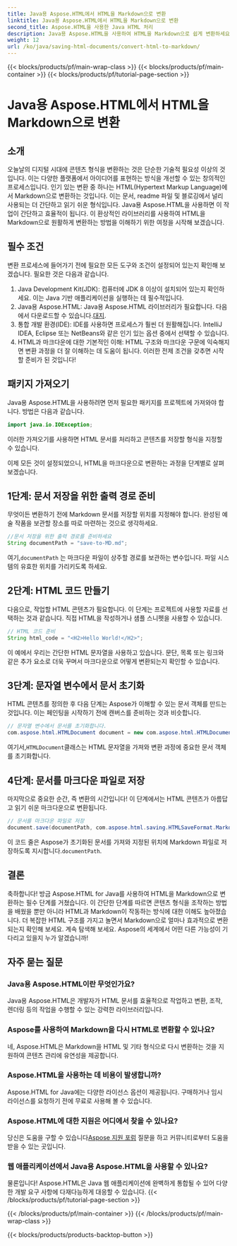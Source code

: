 ```yaml
---
title: Java용 Aspose.HTML에서 HTML을 Markdown으로 변환
linktitle: Java용 Aspose.HTML에서 HTML을 Markdown으로 변환
second_title: Aspose.HTML을 사용한 Java HTML 처리
description: Java용 Aspose.HTML을 사용하여 HTML을 Markdown으로 쉽게 변환하세요. 원활한 콘텐츠 변환 및 조작을 위한 단계별 가이드를 따르세요.
weight: 12
url: /ko/java/saving-html-documents/convert-html-to-markdown/
---
```


{{< blocks/products/pf/main-wrap-class >}}
{{< blocks/products/pf/main-container >}}
{{< blocks/products/pf/tutorial-page-section >}}

# Java용 Aspose.HTML에서 HTML을 Markdown으로 변환

## 소개
오늘날의 디지털 시대에 콘텐츠 형식을 변환하는 것은 단순한 기술적 필요성 이상의 것입니다. 이는 다양한 플랫폼에서 아이디어를 표현하는 방식을 개선할 수 있는 창의적인 프로세스입니다. 인기 있는 변환 중 하나는 HTML(Hypertext Markup Language)에서 Markdown으로 변환하는 것입니다. 이는 문서, readme 파일 및 블로깅에서 널리 사용되는 더 간단하고 읽기 쉬운 형식입니다. Java용 Aspose.HTML을 사용하면 이 작업이 간단하고 효율적이 됩니다. 이 환상적인 라이브러리를 사용하여 HTML을 Markdown으로 원활하게 변환하는 방법을 이해하기 위한 여정을 시작해 보겠습니다.
## 필수 조건
변환 프로세스에 들어가기 전에 필요한 모든 도구와 조건이 설정되어 있는지 확인해 보겠습니다. 필요한 것은 다음과 같습니다.
1. Java Development Kit(JDK): 컴퓨터에 JDK 8 이상이 설치되어 있는지 확인하세요. 이는 Java 기반 애플리케이션을 실행하는 데 필수적입니다.
2.  Java용 Aspose.HTML: Java용 Aspose.HTML 라이브러리가 필요합니다. 다음에서 다운로드할 수 있습니다.[대지](https://releases.aspose.com/html/java/).
3. 통합 개발 환경(IDE): IDE를 사용하면 프로세스가 훨씬 더 원활해집니다. IntelliJ IDEA, Eclipse 또는 NetBeans와 같은 인기 있는 옵션 중에서 선택할 수 있습니다.
4. HTML과 마크다운에 대한 기본적인 이해: HTML 구조와 마크다운 구문에 익숙해지면 변환 과정을 더 잘 이해하는 데 도움이 됩니다.
이러한 전제 조건을 갖추면 시작할 준비가 된 것입니다!
## 패키지 가져오기
Java용 Aspose.HTML을 사용하려면 먼저 필요한 패키지를 프로젝트에 가져와야 합니다. 방법은 다음과 같습니다.
```java
import java.io.IOException;
```
이러한 가져오기를 사용하면 HTML 문서를 처리하고 콘텐츠를 저장할 형식을 지정할 수 있습니다.

이제 모든 것이 설정되었으니, HTML을 마크다운으로 변환하는 과정을 단계별로 살펴보겠습니다.
## 1단계: 문서 저장을 위한 출력 경로 준비
무엇이든 변환하기 전에 Markdown 문서를 저장할 위치를 지정해야 합니다. 완성된 예술 작품을 보관할 장소를 따로 마련하는 것으로 생각하세요.
```java
//문서 저장을 위한 출력 경로를 준비하세요
String documentPath = "save-to-MD.md";
```
 여기,`documentPath` 는 마크다운 파일이 상주할 경로를 보관하는 변수입니다. 파일 시스템의 유효한 위치를 가리키도록 하세요.
## 2단계: HTML 코드 만들기
다음으로, 작업할 HTML 콘텐츠가 필요합니다. 이 단계는 프로젝트에 사용할 자료를 선택하는 것과 같습니다. 직접 HTML을 작성하거나 샘플 스니펫을 사용할 수 있습니다.
```java
// HTML 코드 준비
String html_code = "<H2>Hello World!</H2>";
```
이 예에서 우리는 간단한 HTML 문자열을 사용하고 있습니다. 문단, 목록 또는 링크와 같은 추가 요소로 더욱 꾸며서 마크다운으로 어떻게 변환되는지 확인할 수 있습니다.
## 3단계: 문자열 변수에서 문서 초기화
HTML 콘텐츠를 정의한 후 다음 단계는 Aspose가 이해할 수 있는 문서 객체를 만드는 것입니다. 이는 페인팅을 시작하기 전에 캔버스를 준비하는 것과 비슷합니다.
```java
// 문자열 변수에서 문서를 초기화합니다.
com.aspose.html.HTMLDocument document = new com.aspose.html.HTMLDocument(html_code, ".");
```
 여기서,`HTMLDocument`클래스는 HTML 문자열을 가져와 변환 과정에 중요한 문서 객체를 초기화합니다.
## 4단계: 문서를 마크다운 파일로 저장
마지막으로 중요한 순간, 즉 변환의 시간입니다! 이 단계에서는 HTML 콘텐츠가 아름답고 읽기 쉬운 마크다운으로 변환됩니다.
```java
// 문서를 마크다운 파일로 저장
document.save(documentPath, com.aspose.html.saving.HTMLSaveFormat.Markdown);
```
 이 코드 줄은 Aspose가 초기화된 문서를 가져와 지정된 위치에 Markdown 파일로 저장하도록 지시합니다.`documentPath`.
## 결론
축하합니다! 방금 Aspose.HTML for Java를 사용하여 HTML을 Markdown으로 변환하는 필수 단계를 거쳤습니다. 이 간단한 단계를 따르면 콘텐츠 형식을 조작하는 방법을 배웠을 뿐만 아니라 HTML과 Markdown이 작동하는 방식에 대한 이해도 높아졌습니다. 더 복잡한 HTML 구조를 가지고 놀면서 Markdown으로 얼마나 효과적으로 변환되는지 확인해 보세요. 계속 탐색해 보세요. Aspose의 세계에서 어떤 다른 가능성이 기다리고 있을지 누가 알겠습니까!
## 자주 묻는 질문
### Java용 Aspose.HTML이란 무엇인가요?
Java용 Aspose.HTML은 개발자가 HTML 문서를 효율적으로 작업하고 변환, 조작, 렌더링 등의 작업을 수행할 수 있는 강력한 라이브러리입니다.
### Aspose를 사용하여 Markdown을 다시 HTML로 변환할 수 있나요?
네, Aspose.HTML은 Markdown을 HTML 및 기타 형식으로 다시 변환하는 것을 지원하여 콘텐츠 관리에 유연성을 제공합니다.
### Aspose.HTML을 사용하는 데 비용이 발생합니까?
Aspose.HTML for Java에는 다양한 라이선스 옵션이 제공됩니다. 구매하거나 임시 라이선스를 요청하기 전에 무료로 사용해 볼 수 있습니다.
### Aspose.HTML에 대한 지원은 어디에서 찾을 수 있나요?
 당신은 도움을 구할 수 있습니다[Aspose 지원 포럼](https://forum.aspose.com/c/html/29) 질문을 하고 커뮤니티로부터 도움을 받을 수 있는 곳입니다.
### 웹 애플리케이션에서 Java용 Aspose.HTML을 사용할 수 있나요?
물론입니다! Aspose.HTML은 Java 웹 애플리케이션에 완벽하게 통합될 수 있어 다양한 개발 요구 사항에 다재다능하게 대응할 수 있습니다.
{{< /blocks/products/pf/tutorial-page-section >}}

{{< /blocks/products/pf/main-container >}}
{{< /blocks/products/pf/main-wrap-class >}}

{{< blocks/products/products-backtop-button >}}
